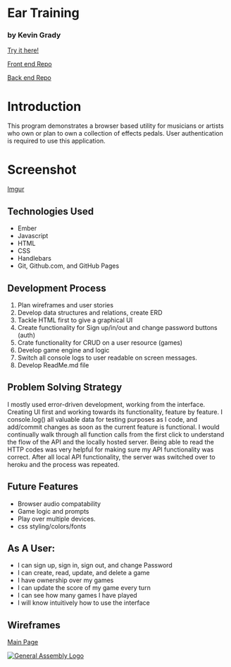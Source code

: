 # Ear Training
### by Kevin Grady
[Try it here!](https://kmg1434.github.io/pedalmap-fron)

[Front end Repo](https://github.com/kmg1434/ear-training-front-end)

[Back end Repo](https://github.com/kmg1434/ear-training-back-end)

# Introduction

This program demonstrates a browser based utility for musicians or artists who own or plan to own a collection of effects pedals. User authentication is required to use this application.

# Screenshot

[Imgur](http://i.imgur.com/m6CeQxJ.png)


## Technologies Used

- Ember
- Javascript
- HTML
- CSS
- Handlebars
- Git, Github.com, and GitHub Pages

## Development Process

1. Plan wireframes and user stories
2. Develop data structures and relations, create ERD
3. Tackle HTML first to give a graphical UI
4. Create functionality for Sign up/in/out and change password buttons (auth)
5. Crate functionality for CRUD on a user resource (games)
5. Develop game engine and logic
6. Switch all console logs to user readable on screen messages.
7. Develop ReadMe.md file

## Problem Solving Strategy

I mostly used error-driven development, working from the interface. Creating UI
first and working towards its functionality, feature by feature.
I console.log() all valuable data for testing purposes as I code, and add/commit
changes as soon as the current feature is functional. I would continually walk
through all function calls from the first click to understand the flow of the
API and the locally hosted server. Being able to read the HTTP codes was very
helpful for making sure my API functionality was correct. After all local API
functionality, the server was switched over to heroku and the process was
repeated.

## Future Features

- Browser audio compatability
- Game logic and prompts
- Play over multiple devices.
- css styling/colors/fonts

## As A User:

- I can sign up, sign in, sign out, and change Password
- I can create, read, update, and delete a game
- I have ownership over my games
- I can update the score of my game every turn
- I can see how many games I have played
- I will know intuitively how to use the interface

## Wireframes

[Main Page](./full-stack-wireframe.png)

[![General Assembly Logo](https://camo.githubusercontent.com/1a91b05b8f4d44b5bbfb83abac2b0996d8e26c92/687474703a2f2f692e696d6775722e636f6d2f6b6538555354712e706e67)](https://generalassemb.ly/education/web-development-immersive)
